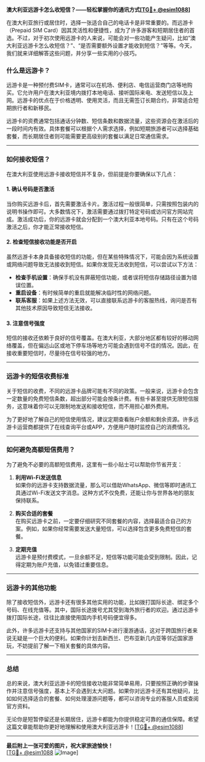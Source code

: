 **澳大利亚远游卡怎么收短信？——轻松掌握你的通讯方式[[TG💪+ @esim1088](https://t.me/s/esim1088)]**

在澳大利亚旅行或居住时，选择一张适合自己的电话卡是非常重要的。而远游卡（Prepaid SIM Card）因其灵活性和便捷性，成为了许多游客和短期居住者的首选。不过，对于初次使用远游卡的人来说，可能会对一些功能产生疑问，比如“澳大利亚远游卡怎么收短信？”、“是否需要额外设置才能收到短信？”等等。今天，我们就来详细解答这些问题，并分享一些实用的小技巧。

### **什么是远游卡？**
远游卡是一种预付费SIM卡，通常可以在机场、便利店、电信运营商门店等地购买。它允许用户在澳大利亚境内拨打本地电话、接听国际来电、发送短信以及上网。远游卡的优点在于价格透明、使用灵活，而且无需签订长期合约，非常适合短期旅行者和新移民。

远游卡的资费通常包括通话分钟数、短信条数和数据流量，这些资源会在激活后的一段时间内有效。具体套餐可以根据个人需求选择，例如短期旅游者可以选择基础套餐，而长期居住者则可能需要更高级别的套餐以满足日常通信需求。

---

### **如何接收短信？**
在澳大利亚使用远游卡接收短信并不复杂，但前提是你要确保以下几点：

#### **1. 确认号码是否激活**
当你购买远游卡后，首先需要激活卡片。激活过程一般很简单，只需按照包装内的说明书操作即可。大多数情况下，激活需要通过拨打特定号码或访问官方网站完成。激活成功后，你的远游卡就会分配到一个澳大利亚本地号码。只有在这个号码激活之后，你才能正常接收短信。

#### **2. 检查短信接收功能是否开启**
虽然远游卡本身具备接收短信的功能，但在某些特殊情况下，可能会因为系统设置或网络问题导致无法接收到短信。如果你发现无法收到短信，可以尝试以下方法：
- **检查手机设置**：确保手机没有屏蔽短信功能，或者误将短信存储路径设置为错误位置。
- **重启设备**：有时候简单的重启就能解决临时性的网络问题。
- **联系客服**：如果上述方法无效，可以直接联系远游卡的客服热线，询问是否有其他技术原因导致短信无法接收。

#### **3. 注意信号强度**
短信的接收还依赖于良好的信号覆盖。在澳大利亚，大部分地区都有较好的移动网络覆盖，但在偏远山区或地下停车场等地方可能会遇到信号不佳的情况。因此，在接收重要短信时，尽量待在信号较强的地方。

---

### **远游卡的短信收费标准**
关于短信的收费，不同的远游卡品牌可能有不同的政策。一般来说，远游卡会包含一定数量的免费短信条数，超出部分可能会按条计费。有些卡甚至提供无限短信服务，这意味着你可以无限制地发送和接收短信，而不用担心额外费用。

为了更好地了解自己的短信使用情况，建议定期查看账户余额和剩余资源。许多远游卡运营商都提供了在线查询平台或APP，方便用户随时监控自己的消费情况。

---

### **如何避免高额短信费用？**
为了避免不必要的高额短信费用，这里有一些小贴士可以帮助你节省开支：

1. **利用Wi-Fi发送信息**  
   如果你的远游卡支持数据流量，那么可以借助WhatsApp、微信等即时通讯工具通过Wi-Fi发送文字消息。这种方式不仅免费，还能让你与世界各地的朋友保持联系。

2. **购买合适的套餐**  
   在购买远游卡之前，一定要仔细研究不同套餐的内容，选择最适合自己的方案。例如，如果你经常需要发送大量短信，可以选择包含更多免费短信的套餐。

3. **定期充值**  
   远游卡是预付费模式，一旦余额不足，短信等功能可能会受到限制。因此，记得定期为账户充值，以免错过重要信息。

---

### **远游卡的其他功能**
除了接收短信外，远游卡还有很多其他实用的功能，比如拨打国际长途、绑定多个号码、在线充值等。其中，国际长途拨号尤其受到海外旅行者的欢迎。通过远游卡拨打国际长途，往往比直接使用国内手机号码便宜得多。

此外，许多远游卡还支持与其他国家的SIM卡进行漫游通话，这对于跨国旅行者来说无疑是一个巨大的便利。如果你计划去新西兰、巴布亚新几内亚等邻近国家游玩，不妨提前了解一下相关套餐的具体内容。

---

### **总结**
总的来说，澳大利亚远游卡的短信接收功能非常简单易用，只要按照正确的步骤操作并注意信号强度，基本上不会遇到太大问题。如果你对远游卡还有其他疑问，比如如何选择适合的套餐、如何处理漫游问题等，都可以咨询专业的客服人员或查阅官方资料。

无论你是短暂停留还是长期居住，远游卡都能为你提供稳定可靠的通信保障。希望这篇文章能帮助你更好地理解和使用澳大利亚远游卡！[[TG💪+ @esim1088](https://t.me/s/esim1088)]

---

**最后附上一张可爱的图片，祝大家旅途愉快！**  
[[TG💪+ @esim1088](https://t.me/s/esim1088) ![Image](https://i.postimg.cc/4NQfJmqS/Snipaste-2025-05-13-00-14-12.png)]